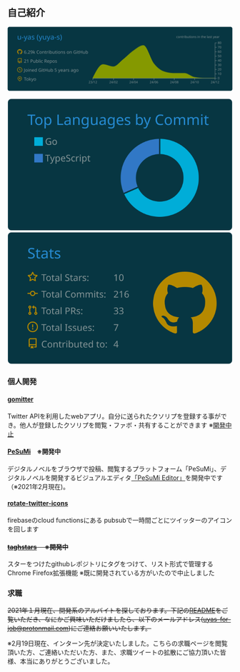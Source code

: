 ## 自己紹介
[![](https://raw.githubusercontent.com/u-yas/u-yas/master/profile-summary-card-output/solarized_dark/0-profile-details.svg)](https://github.com/vn7n24fzkq/github-profile-summary-cards)

[![](https://raw.githubusercontent.com/u-yas/u-yas/master/profile-summary-card-output/solarized_dark/2-most-commit-language.svg)](https://github.com/vn7n24fzkq/github-profile-summary-cards)[![](https://raw.githubusercontent.com/u-yas/u-yas/master/profile-summary-card-output/solarized_dark/3-stats.svg)](https://github.com/vn7n24fzkq/github-profile-summary-cards)
### 個人開発
 #### [gomitter](https://github.com/u-yas/gomitter-portfolio-discompleted)
  Twitter APIを利用したwebアプリ。自分に送られたクソリプを登録する事ができ。他人が登録したクソリプを閲覧・ファボ・共有することができます
  ※[開発中止](https://github.com/u-yas/gomitter-portfolio-discompleted "開発中止")
  
 #### [PeSuMi](https://github.com/u-yas/pesumi-editor)　※開発中
  デジタルノベルをブラウザで投稿、閲覧するプラットフォーム「PeSuMi」、デジタルノベルを開発するビジュアルエディタ[「PeSuMi Editor」](https://github.com/u-yas/pesumi-editor)を開発中です（※2021年2月現在)。
 #### [rotate-twitter-icons](https://github.com/u-yas/rotate-twitter-icons "rotate-twitter-icons")
 firebaseのcloud functionsにある pubsubで一時間ごとにツイッターのアイコンを回します
 
 #### ~~[taghstars](https://github.com/u-yas/taghstars) 　※開発中~~
  スターをつけたgithubレポジトリにタグをつけて、リスト形式で管理するChrome Firefox拡張機能
  ※既に開発されている方がいたので中止しました
 ### 求職
 ~~2021年１月現在、開発系のアルバイトを探しております。下記の[README](https://github.com/u-yas/for-job)をご覧いただき、なにかご興味いただけましたら、以下のメールアドレス(uyas-for-job@protonmail.com)にご連絡お願いいたします。~~
 
  ※2月19日現在、インターン先が決定いたしました。こちらの求職ページを閲覧頂いた方、ご連絡いただいた方、また、求職ツイートの拡散にご協力頂いた皆様、本当にありがとうございました。
